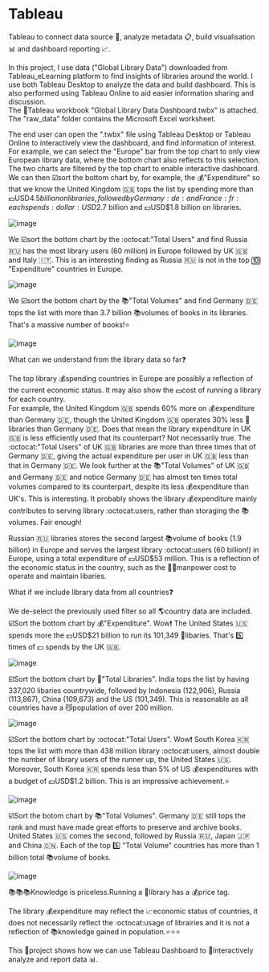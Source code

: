 # Tableau
Tableau to connect data source :open_file_folder:, analyze metadata :clipboard:, build visualisation :bar_chart: and dashboard reporting :chart_with_upwards_trend:.

In this project, I use data ("Global Library Data") downloaded from Tableau_eLearning platform to find insights of libraries around the world. I use both Tableau Desktop to analyze the data and build dashboard. This is also performed using Tableau Online to aid easier information sharing and discussion.\
The :page_with_curl:Tableau workbook "Global Library Data Dashboard.twbx" is attached. The "raw_data" folder contains the Microsoft Excel worksheet.

The end user can open the ".twbx" file using Tableau Desktop or Tableau Online to interactively view the dashboard, and find information of interest.\
For example, we can select the "Europe" bar from the top chart to only view European library data, where the bottom chart also reflects to this selection. The two charts are filtered by the top chart to enable interactive dashboard.\
We can then :ballot_box_with_check:sort the bottom chart by, for example, the :moneybag:"Expenditure" so that we know the United Kingdom :uk: tops the list by spending more than :dollar:USD$4.5 billion on libraries, followed by Germany :de: and France :fr: each spends :dollar:USD$2.7 billion and :dollar:USD$1.8 billion on libraries.

![image](https://user-images.githubusercontent.com/76986018/147400882-61230642-5454-4d2e-aefa-776558793b58.png)

We :ballot_box_with_check:sort the bottom chart by the :octocat:"Total Users" and find Russia :ru: has the most library users (60 million) in Europe followed by UK :uk: and Italy :it:. This is an interesting finding as Russia :ru: is not in the top :keycap_ten: "Expenditure" countries in Europe.

![image](https://user-images.githubusercontent.com/76986018/147401059-3943a483-f8a1-4989-85fe-0c0e9aa607cc.png)

We :ballot_box_with_check:sort the bottom chart by the :books:"Total Volumes" and find Germany :de: tops the list with more than 3.7 billion :books:volumes of books in its libraries. That's a massive number of books!:star:

![image](https://user-images.githubusercontent.com/76986018/147401209-7399555e-5603-4138-8490-f1da900999d3.png)

What can we understand from the library data so far:question:

The top library :moneybag:spending countries in Europe are possibly a reflection of the current economic status. It may also show the :dollar:cost of running a library for each country.\
For example, the United Kingdom :uk: spends 60% more on :moneybag:expenditure than Germany :de:, though the United Kingdom :uk: operates 30% less :post_office:libraries than Germany :de:. Does that mean the library expenditure in UK :uk: is less efficiently used that its counterpart? Not necessarily true. The :octocat:"Total Users" of UK :uk: libraries are more than three times that of Germany :de:, giving the actual expenditure per user in UK :uk: less than that in Germany :de:. We look further at the :books:"Total Volumes" of UK :uk: and Germany :de: and notice Germany :de: has almost ten times total volumes compared to its counterpart, despite its less :moneybag:expenditure than UK's. This is interesting. It probably shows the library :moneybag:expenditure mainly contributes to serving library :octocat:users, rather than storaging the :books:volumes. Fair enough!

Russian :ru: libraries stores the second largest :books:volume of books (1.9 billion) in Europe and serves the largest library :octocat:users (60 billion!) in Europe, using a total expenditure of :dollar:USD$53 million. This is a reflection of the economic status in the country, such as the :guardsman:manpower cost to operate and maintain libaries.

What if we include library data from all countries:question:

We de-select the previously used filter so all :earth_americas:country data are included.\
:ballot_box_with_check:Sort the bottom chart by :moneybag:"Expenditure". Wow:exclamation: The United States :us: spends more the :dollar:USD$21 billion to run its 101,349 :post_office:libaries. That's :five: times of :dollar: spends by the UK :uk:.

![image](https://user-images.githubusercontent.com/76986018/147401809-3df69b29-093d-4dfb-a883-77e809936551.png)

:ballot_box_with_check:Sort the bottom chart by :post_office:"Total Libraries". India tops the list by having 337,020 libaries countrywide, followed by Indonesia (122,906), Russia (113,867), China (109,673) and the US (101,349). This is reasonable as all countries have a :smirk_cat:population of over 200 million.

![image](https://user-images.githubusercontent.com/76986018/147401997-83080966-ae7a-492b-a5dc-98871e8afa89.png)

:ballot_box_with_check:Sort the bottom chart by :octocat:"Total Users". Wow:exclamation: South Korea :kr: tops the list with more than 438 million library :octocat:users, almost double the number of library users of the runner up, the United States :us:. Moreover, South Korea :kr: spends less than 5% of US :moneybag:expenditures with a budget of :dollar:USD$1.2 billion. This is an impressive achievement.:star:

![image](https://user-images.githubusercontent.com/76986018/147402036-f50cda3c-1555-40c0-8c67-d16a9a533bdc.png)

:ballot_box_with_check:Sort the botom chart by :books:"Total Volumes". Germany :de: still tops the rank and must have made great efforts to preserve and archive books. United States :us: comes the second, followed by Russia :ru:, Japan :jp: and China :cn:. Each of the top :five: "Total Volume" countries has more than 1 billion total :books:volume of books.

![image](https://user-images.githubusercontent.com/76986018/147402096-771e14a8-d63f-4348-838a-7e3b55f17ad9.png)

:books::books::books:Knowledge is priceless.Running a :post_office:library has a :moneybag:price tag.

The library :moneybag:expenditure may reflect the :chart_with_upwards_trend:economic status of countries, it does not necessarily reflect the :octocat:usage of librairies and it is not a reflection of :books:knowledge gained in population.:star::star::star:

This :page_with_curl:project shows how we can use Tableau Dashboard to :repeat:interactively analyze and report data :bar_chart:.

